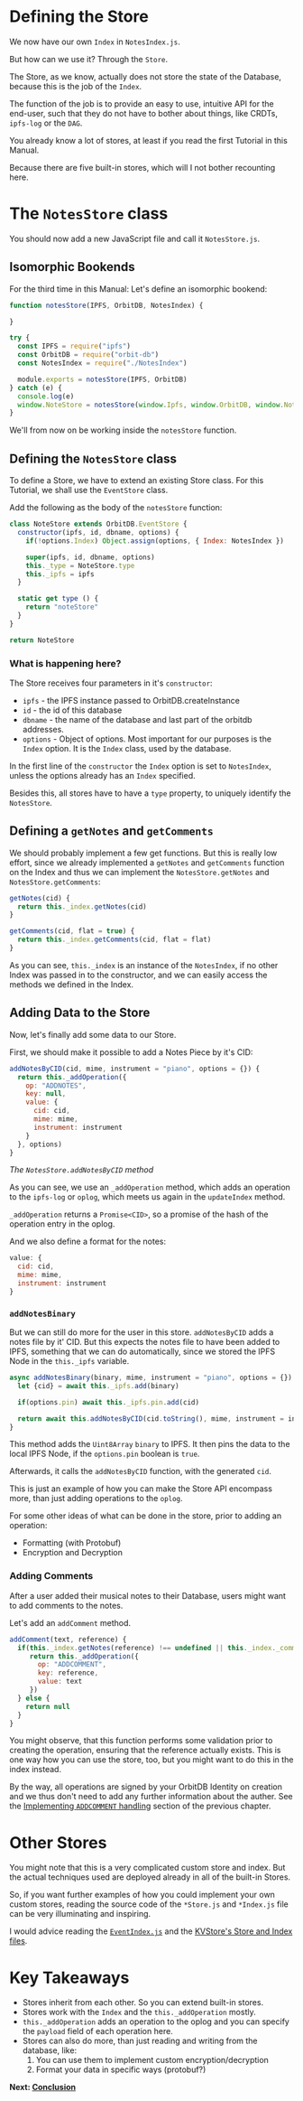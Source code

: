# Defining the Store

We now have our own
`Index` in `NotesIndex.js`.

But how can we use it?
Through the `Store`.

The Store, as we know,
actually does not store
the state of the Database,
because this is the
job of the `Index`.

The function of the job is
to provide an easy
to use, intuitive API
for the end-user,
such that they do not
have to bother about
things, like CRDTs,
`ipfs-log` or the `DAG`.

You already know a lot
of stores, at least
if you read the first
Tutorial in this Manual.

Because there are five built-in
stores, which will I not bother recounting here.

# The `NotesStore` class

You should now add a new JavaScript file
and call it `NotesStore.js`.

## Isomorphic Bookends

For the third time in this Manual:
Let's define an isomorphic bookend:

```js
function notesStore(IPFS, OrbitDB, NotesIndex) {

}

try {
  const IPFS = require("ipfs")
  const OrbitDB = require("orbit-db")
  const NotesIndex = require("./NotesIndex")

  module.exports = notesStore(IPFS, OrbitDB)
} catch (e) {
  console.log(e)
  window.NoteStore = notesStore(window.Ipfs, window.OrbitDB, window.NotesIndex)
}
```

We'll from now on be working inside the `notesStore` function.

## Defining the `NotesStore` class

To define a Store, we have to extend
an existing Store class.
For this Tutorial, we shall use the `EventStore` class.

Add the following as the body of the `notesStore` function:

```js
class NoteStore extends OrbitDB.EventStore {
  constructor(ipfs, id, dbname, options) {
    if(!options.Index) Object.assign(options, { Index: NotesIndex })

    super(ipfs, id, dbname, options)
    this._type = NoteStore.type
    this._ipfs = ipfs
  }

  static get type () {
    return "noteStore"
  }
}

return NoteStore
```

### What is happening here?

The Store receives four parameters in it's `constructor`:

- `ipfs` - the IPFS instance passed to OrbitDB.createInstance
- `id` - the id of this database
- `dbname` - the name of the database and last part of the orbitdb addresses.
- `options` - Object of options. Most important for our purposes is the `Index` option.
It is the `Index` class, used by the database.

In the first line of the `constructor`
the `Index` option is set to `NotesIndex`, unless
the options already has an `Index` specified.

Besides this, all stores have to have a `type` property,
to uniquely identify the `NotesStore`.

## Defining a `getNotes` and `getComments`

We should probably implement a few get
functions. But this is really low effort,
since we already implemented a `getNotes` and `getComments`
function on the Index and thus we can implement
the `NotesStore.getNotes` and `NotesStore.getComments`:

```js
getNotes(cid) {
  return this._index.getNotes(cid)
}

getComments(cid, flat = true) {
  return this._index.getComments(cid, flat = flat)
}
```

As you can see, `this._index` is an instance of the `NotesIndex`,
if no other Index was passed in to the constructor,
and we can easily access the methods we defined in the Index.

## Adding Data to the Store

Now, let's finally add some data
to our Store.

First, we should make it possible
to add a Notes Piece by it's CID:

```js
addNotesByCID(cid, mime, instrument = "piano", options = {}) {
  return this._addOperation({
    op: "ADDNOTES",
    key: null,
    value: {
      cid: cid,
      mime: mime,
      instrument: instrument
    }
  }, options)
}
```

*The `NotesStore.addNotesByCID` method*

As you can see, we use an `_addOperation`
method, which adds an operation
to the `ipfs-log` or `oplog`, which
meets us again in the `updateIndex` method.

`_addOperation` returns a `Promise<CID>`,
so a promise of the hash of the operation
entry in the oplog.

And we also define a format for the notes:

```js
value: {
  cid: cid,
  mime: mime,
  instrument: instrument
}
```

### `addNotesBinary`

But we can still do more for the user
in this store.
`addNotesByCID` adds a notes file by it' CID.
But this expects the notes file to have been
added to IPFS, something that we can
do automatically, since we stored the
IPFS Node in the `this._ipfs` variable.

```js
async addNotesBinary(binary, mime, instrument = "piano", options = {}) {
  let {cid} = await this._ipfs.add(binary)

  if(options.pin) await this._ipfs.pin.add(cid)

  return await this.addNotesByCID(cid.toString(), mime, instrument = instrument, options = options)
}
```

This method adds the `Uint8Array` `binary` to IPFS.
It then pins the data to the local IPFS Node,
if the `options.pin` boolean is `true`.

Afterwards, it calls the `addNotesByCID` function,
with the generated `cid`.

This is just an example of how you
can make the Store API encompass more,
than just adding operations to the `oplog`.

For some other ideas of what can be done in the store,
prior to adding an operation:

- Formatting (with Protobuf)
- Encryption and Decryption

### Adding Comments

After a user added their
musical notes to their Database,
users might want to add comments
to the notes.

Let's add an `addComment` method.

```js
addComment(text, reference) {
  if(this._index.getNotes(reference) !== undefined || this._index._comments[reference] !== undefined) {
     return this._addOperation({
       op: "ADDCOMMENT",
       key: reference,
       value: text
     })
  } else {
    return null
  }
}
```

You might observe, that this function performs
some validation prior to creating the operation,
ensuring that the reference actually exists.
This is one way how you can use the store, too,
but you might want to do this in the index instead.

By the way, all operations are signed by
your OrbitDB Identity on creation and
we thus don't need to add any further
information about the auther.
See the [Implementing `ADDCOMMENT` handling](03_Defining_the_Index.md#Implementing-ADDCOMMENT-handling)
section of the previous chapter.

# Other Stores

You might note that this is a very complicated
custom store and index.
But the actual techniques used
are deployed already in all of the
built-in Stores.

So, if you want further examples of how
you could implement your own custom
stores, reading the source code of the
`*Store.js` and `*Index.js` file
can be very illuminating and inspiring.

I would advice reading the [`EventIndex.js`](https://github.com/orbitdb/orbit-db-eventstore/blob/main/src/EventIndex.js)
and the [KVStore's Store and Index files](https://github.com/orbitdb/orbit-db-kvstore/blob/main/src/).

# Key Takeaways

- Stores inherit from each other. So you can extend built-in stores.
- Stores work with the `Index` and the `this._addOperation` mostly.
- `this._addOperation` adds an operation to the oplog and you can specify the `payload` field of each operation here.
- Stores can also do more, than just reading and writing from the database, like:
  1. You can use them to implement custom encryption/decryption
  2. Format your data in specific ways (protobuf?)

**Next: [Conclusion](05_Conclusion.md)**
